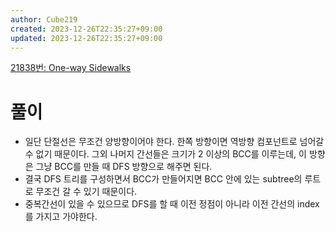 ```yaml
---
author: Cube219
created: 2023-12-26T22:35:27+09:00
updated: 2023-12-26T22:35:27+09:00
---
```


[21838번: One-way Sidewalks](https://www.acmicpc.net/problem/21838)

# 풀이

* 일단 단절선은 무조건 양방향이어야 한다. 한쪽 방향이면 역방향 컴포넌트로 넘어갈 수 없기 때문이다. 그외 나머지 간선들은 크기가 2 이상의 BCC를 이루는데, 이 방향은 그냥 BCC를 만들 때 DFS 방향으로 해주면 된다.
* 결국 DFS 트리를 구성하면서 BCC가 만들어지면 BCC 안에 있는 subtree의 루트로 무조건 갈 수 있기 때문이다.
* 중복간선이 있을 수 있으므로 DFS를 할 때 이전 정점이 아니라 이전 간선의 index를 가지고 가야한다.
